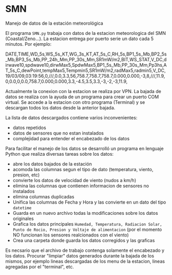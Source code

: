 # SMN
Manejo de datos de la estación meteorológica

El programa `SMN.py` trabaja con datos de la estacion meteorologica del SMN (Coastal/Zeno...).
La estacion entrega por puerto serie un dato cada 5 minutos. Por ejemplo:

DATE,TIME,WD_5s,WS_5s_KT,WG_3s_KT,AT_5s_C,RH_5s,BP1_5s_Mb,BP2_5s_Mb,BP3_5s_Mb,PP_24h_Mm,PP_30s_Mm,SR1mW/m2,BIT,WS_STAT,V_DC,dirwave10,spdwave10,dirwMax5,SpdwMax5,BP1_5s_Mb,PP_30s_Mm,Pp3hs,AT_5s_C,dewPoint,tempMax5,Tempmin5,SR1mW/m2,radMax5,radmin5,V_DC,
19/03/09,03:19:56,0,///,0.0,3.3,56,758.7,758.7,758.7,0.000,0.000,-3,8,///,11.9,0,0.0,0,0.0,758.7,0.000,0.000,3.3,-4.5,3.5,3.3,-3,-2,-3,11.9,

Actualmente la conexion con la estacion se realiza por VPN. La bajada de datos se realiza con la ayuda de un programa para crear un puerto COM virtual. Se accede a la estacion con otro programa (Terminal) y se descargan todos los datos desde la anterior bajada.

La lista de datos descargados contiene varios inconvenientes:
- datos repetidos
- datos de sensores que no estan instalados
- complejidad para entender el encabezado de los datos

Para facilitar el manejo de los datos se desarrolló un programa en lenguaje Python que realiza diversas tareas sobre los datos:
- abre los datos bajados de la estación
- acomoda las columnas segun el tipo de dato (temperatura, viento, presion, etc)
- convierte los datos de velocidad de viento (nudos a km/h)
- elimina las columnas que contienen informacion de sensores no instalados
- elimina columnas duplicadas
- Unifica las columnas de Fecha y Hora y las convierte en un dato del tipo `datetime`
- Guarda en un nuevo archivo todas la modificaciones sobre los datos originales
- Grafica los datos principales `Humedad, Temperatura, Radiacion Solar, Punto de Rocio, Presion y Voltaje de alimentacion` (por el momento NO funcionan los sensores realcionados con el viento)
- Crea una carpeta donde guarda los datos corregidos y las graficas 

Es necsario que el archivo de trabajo contenga solamente el encabezado y los datos. Procurar "limpiar" datos generados durante la bajada de los mismos, por ejemplo lineas descargadas de los menu de la estacion, lineas agregadas por el "terminal", etc.
